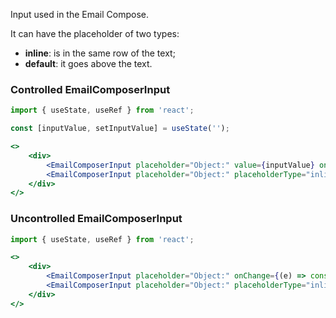 Input used in the Email Compose.

It can have the placeholder of two types:
+ **inline**: is in the same row of the text;
+ **default**: it goes above the text.

### Controlled EmailComposerInput

```jsx
import { useState, useRef } from 'react';

const [inputValue, setInputValue] = useState('');

<>
    <div>
        <EmailComposerInput placeholder="Object:" value={inputValue} onChange={(e) => setInputValue(e.target.value)} />
        <EmailComposerInput placeholder="Object:" placeholderType="inline" value={inputValue} onChange={(e) => setInputValue(e.target.value)} />
    </div>
</>
```

### Uncontrolled EmailComposerInput

```jsx
import { useState, useRef } from 'react';

<>
    <div>
        <EmailComposerInput placeholder="Object:" onChange={(e) => console.log("change", e.target.value)} />
        <EmailComposerInput placeholder="Object:" placeholderType="inline" onChange={(e) => console.log("change", e.target.value)} />
    </div>
</>
```
